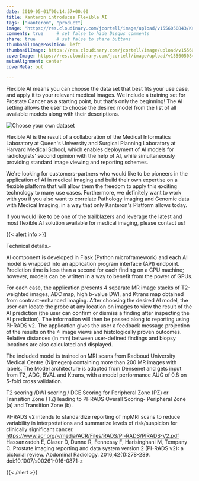 ```yaml
---
date: 2019-05-01T00:14:57+00:00
title: Kanteron introduces Flexible AI
tags: ["kanteron", "product"]
image: "https://res.cloudinary.com/jcortell/image/upload/v1556050843/Kanteron/AIcalculation.png"
comments: true     # set false to hide Disqus comments
share: true        # set false to share buttons
thumbnailImagePosition: left
thumbnailImage: https://res.cloudinary.com/jcortell/image/upload/v1556050843/Kanteron/AIcalculation.png
coverImage: https://res.cloudinary.com/jcortell/image/upload/v1556050843/Kanteron/AIcalculation.png
metaAlignment: center
coverMeta: out

---
```


Flexible AI means you can choose the data set that best fits your use case, and apply it to your relevant medical images. We include a training set for Prostate Cancer as a starting point, but that's only the beginning!
The AI setting allows the user to choose the desired model from the list of all available models along with their descriptions.

<!--more-->

![Choose your own dataset](https://res.cloudinary.com/jcortell/image/upload/v1556050843/Kanteron/AIdataset.png)

Flexible AI is the result of a collaboration of the Medical Informatics Laboratory at Queen's University and Surgical Planning Laboratory at Harvard Medical School, which enables deployment of AI models for radiologists' second opinion with the help of AI, while simultaneously providing standard image viewing and reporting schemes.

We're looking for customers-partners who would like to be pioneers in the application of AI in medical imaging and build their own expertise on a flexible platform that will allow them the freedom to apply this exciting technology to many use cases. Furthermore, we definitely want to work with you if you also want to correlate Pathology imaging and Genomic data with Medical Imaging, in a way that only Kanteron's Platform allows today.

If you would like to be one of the trailblazers and leverage the latest and most flexible AI solution available for medical imaging, please contact us!

{{< alert info >}}

Technical details.-

AI component is developed in Flask (Python microframework) and each AI model is wrapped into an application program interface (API) endpoint. Prediction time is less than a second for each finding on a CPU machine; however, models can be written in a way to benefit from the power of GPUs.

For each case, the application presents 4 separate MR image stacks of T2-weighted images, ADC map, high b-value DWI, and Ktrans map obtained from contrast-enhanced imaging. After choosing the desired AI model, the user can locate the probe at any location on images to view the result of the AI prediction (the user can confirm or dismiss a finding after inspecting the AI prediction). The information will then be passed along to reporting using PI-RADS v2. The application gives the user a feedback message projection of the results on the 4 image views and histologically proven outcomes. Relative distances (in mm) between user-defined findings and biopsy locations are also calculated and displayed.

The included model is trained on MRI scans from Radboud University Medical Centre (Nijmegen) containing more than 200 MR images with labels. The	Model architecture is adapted from Densenet and gets input from T2, ADC, BVAL and Ktrans, with a model performance	AUC of 0.8 on 5-fold cross validation.

T2 scoring /DWI scoring / DCE Scoring for Peripheral Zone (PZ) or Transition Zone (TZ) leading to PI-RADS Overall Scoring- Peripheral Zone (a) and Transition Zone (b).

PI-RADS v2 intends to standardize reporting of mpMRI scans to reduce variability in interpretations and summarize levels of risk/suspicion for clinically significant cancer.
https://www.acr.org/-/media/ACR/Files/RADS/Pi-RADS/PIRADS-V2.pdf
Hassanzadeh E, Glazer D, Dunne R, Fennessy F, Harisinghani M, Tempany C. Prostate imaging reporting and data system version 2 (PI-RADS v2): a pictorial review.  Abdominal Radiology. 2016;42(1):278-289. doi:10.1007/s00261-016-0871-z

{{< /alert >}}
